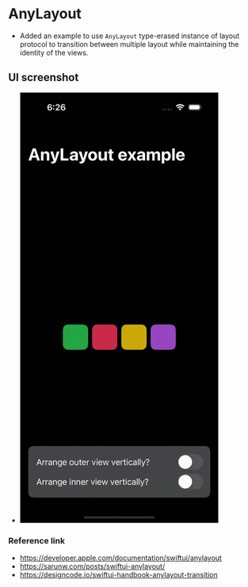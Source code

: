 #  AnyLayout

- Added an example to use `AnyLayout` type-erased instance of layout protocol to transition between
  multiple layout while maintaining the identity of the views.

## UI screenshot
- ![AnyLayoutExample](./AnyLayoutExample.gif)

### Reference link
- https://developer.apple.com/documentation/swiftui/anylayout
- https://sarunw.com/posts/swiftui-anylayout/
- https://designcode.io/swiftui-handbook-anylayout-transition
